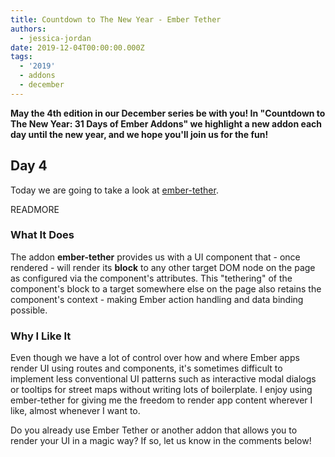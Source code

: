 ```yaml
---
title: Countdown to The New Year - Ember Tether
authors:
  - jessica-jordan
date: 2019-12-04T00:00:00.000Z
tags:
  - '2019'
  - addons
  - december
---
```



**May the 4th edition in our December series be with you! In "Countdown to The New Year: 31 Days of Ember Addons" we highlight a new addon each day until the new year, and we hope you'll join us for the fun!**

## Day 4

Today we are going to take a look at [ember-tether](https://emberobserver.com/addons/ember-tether).

READMORE

### What It Does

The addon **ember-tether** provides us with a UI component that - once rendered - will render its **block** to any other target DOM node on the page as configured via the component's attributes. This "tethering" of the component's block to a target somewhere else on the page also retains the component's context - making Ember action handling and data binding possible.

### Why I Like It

Even though we have a lot of control over how and where Ember apps render UI using routes and components, it's sometimes difficult to implement less conventional UI patterns such as interactive modal dialogs or tooltips for street maps without writing lots of boilerplate. I enjoy using ember-tether for giving me the freedom to render app content wherever I like, almost whenever I want to.

Do you already use Ember Tether or another addon that allows you to render your UI in a magic way? If so, let us know in the comments below!
